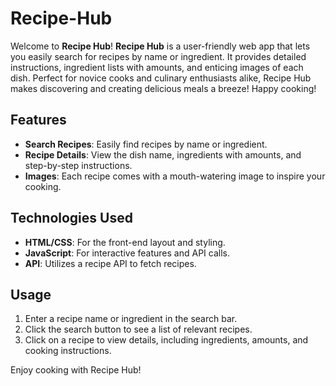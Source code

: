 # Recipe-Hub
 Welcome to **Recipe Hub**!  **Recipe Hub** is a user-friendly web app that lets you easily search for recipes by name or ingredient. It provides detailed instructions, ingredient lists with amounts, and enticing images of each dish. Perfect for novice cooks and culinary enthusiasts alike, Recipe Hub makes discovering and creating delicious meals a breeze! Happy cooking!
 
## Features

- **Search Recipes**: Easily find recipes by name or ingredient.
- **Recipe Details**: View the dish name, ingredients with amounts, and step-by-step instructions.
- **Images**: Each recipe comes with a mouth-watering image to inspire your cooking.

## Technologies Used

- **HTML/CSS**: For the front-end layout and styling.
- **JavaScript**: For interactive features and API calls.
- **API**: Utilizes a recipe API  to fetch recipes.

 
## Usage

1. Enter a recipe name or ingredient in the search bar.
2. Click the search button to see a list of relevant recipes.
3. Click on a recipe to view details, including ingredients, amounts, and cooking instructions.

 
Enjoy cooking with Recipe Hub!

 
